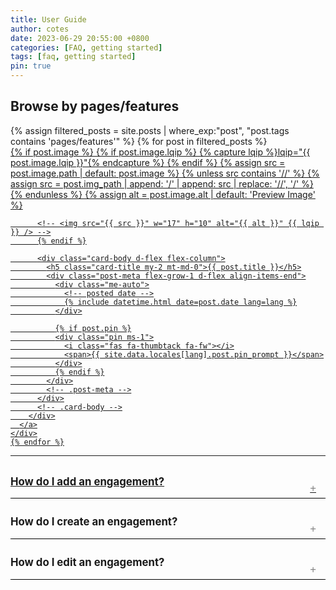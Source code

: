 ```yaml
---
title: User Guide
author: cotes
date: 2023-06-29 20:55:00 +0800
categories: [FAQ, getting started]
tags: [faq, getting started]
pin: true
---
```


## Browse by pages/features

<div class="row">
    {% assign filtered_posts = site.posts | where_exp:"post", "post.tags contains 'pages/features'" %}
    {% for post in filtered_posts %}
    <div class="col-md-3 col-lg-2 faq-wrapper">
      <a href="{{ post.url | relative_url }}" class="card-wrapper">
        <div class="card post-preview flex-md-row-reverse">
          {% if post.image %} {% if post.image.lqip %} {% capture lqip
          %}lqip="{{ post.image.lqip }}"{% endcapture %} {% endif %} {% assign
          src = post.image.path | default: post.image %} {% unless src contains
          '//' %} {% assign src = post.img_path | append: '/' | append: src |
          replace: '//', '/' %} {% endunless %} {% assign alt = post.image.alt |
          default: 'Preview Image' %}

          <!-- <img src="{{ src }}" w="17" h="10" alt="{{ alt }}" {{ lqip }} /> -->
          {% endif %}

          <div class="card-body d-flex flex-column">
            <h5 class="card-title my-2 mt-md-0">{{ post.title }}</h5>
            <div class="post-meta flex-grow-1 d-flex align-items-end">
              <div class="me-auto">
                <!-- posted date -->
                {% include datetime.html date=post.date lang=lang %}
              </div>

              {% if post.pin %}
              <div class="pin ms-1">
                <i class="fas fa-thumbtack fa-fw"></i>
                <span>{{ site.data.locales[lang].post.pin_prompt }}</span>
              </div>
              {% endif %}
            </div>
            <!-- .post-meta -->
          </div>
          <!-- .card-body -->
        </div>
      </a>
    </div>
    {% endfor %}
</div>
<hr>

<!-- dropdowns -->

<div class="dropdown">
  <div class="dropdown-header">
    <p class="dropdown-title">How do I add an engagement?</p>
    <button onclick="myFunction('myDropdown')" class="dropbtn">+</button>
  </div>
  <div id="myDropdown" class="dropdown-content">
    <p>You must be a Superuser to create an engagement.</p>
    <p>To create an engagement, go to the Engagement Listing page and click the "Create an Engagement" button. This will take you to the Engagement creation page.</p>
    <p>View all the steps on the<a href="#"> User Guide for Engagement(Adding)</a></p>
  </div>
</div>

<div class="dropdown">
   <div class="dropdown-header">
    <p class="dropdown-title">How do I create an engagement?</p>
    <button onclick="myFunction('myDropdown2')" class="dropbtn">+</button>
  </div>
  <div id="myDropdown2" class="dropdown-content">
    <p>You must be a Superuser to create an engagement.</p>
    <p>To create an engagement, go to the Engagement Listing page and click the "Create an Engagement" button. This will take you to the Engagement creation page.</p>
    <p>View all the steps on the<a href="#"> User Guide for Engagement(Creation)</a></p>
  </div>
</div>

<div class="dropdown">
 <div class="dropdown-header">
    <p class="dropdown-title">How do I edit an engagement?</p>
    <button onclick="myFunction('myDropdown3')" class="dropbtn">+</button>
  </div>
  <div id="myDropdown3" class="dropdown-content">
    <p>You must be a Superuser to create an engagement.</p>
    <p>To create an engagement, go to the Engagement Listing page and click the "Create an Engagement" button. This will take you to the Engagement creation page.</p>
    <p>View all the steps on the<a href="#"> User Guide for Engagement(Editing)</a></p>
  </div>
</div>



<script>
/* When the user clicks on the button, 
toggle between hiding and showing the dropdown content */
function myFunction(id) {
  document.getElementById(id).classList.toggle("show");
}

// Close the dropdown if the user clicks outside of it
window.onclick = function(event) {
  if (!event.target.matches('.dropbtn')) {
    var dropdowns = document.getElementsByClassName("dropdown-content");
    var i;
    for (i = 0; i < dropdowns.length; i++) {
      var openDropdown = dropdowns[i];
      if (openDropdown.classList.contains('show')) {
        openDropdown.classList.remove('show');
      }
    }
  }
}
</script>

<style>
.faq-wrapper{
  margin-bottom: 10px;
}
.dropdown-header {
  margin-top: 10px;
  display: flex;
  align-items: flex-end;
  flex-direction: row;
  justify-content: space-between;
  border-bottom: 1px solid black;
}

.dropdown-title {
  margin-right: 1em;
  font-weight: bold;
  font-size: 1.2em;
}

.dropdown-content {
    padding-top: 10px;
    padding-bottom: 10px;
    display: none;
}

.dropdown-content.show {
  display: block;
}

.dropbtn {
  background-color: transparent;
  border: none;
  border-radius: 50%; 
  color: gray; 
  padding: 5px 15px; 
  cursor: pointer; 
  font-size: 1.2em;
}
</style>